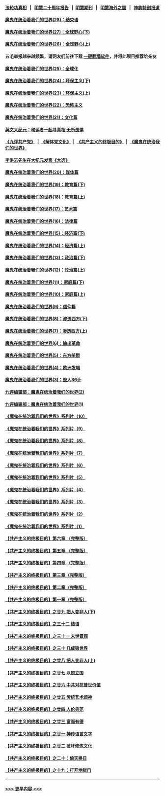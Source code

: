 #### [法轮功真相](https://github.com/gfw-breaker/truth/blob/master/README.md?t=0) &nbsp;&nbsp;|&nbsp;&nbsp; [明慧二十周年报告](https://github.com/gfw-breaker/mh-reports/blob/master/README.md?t=0) &nbsp;&nbsp;|&nbsp;&nbsp;[明慧期刊](https://github.com/gfw-breaker/mh-qikan) &nbsp;&nbsp;|&nbsp;&nbsp; [明慧海外之窗](https://github.com/gfw-breaker/mh-news/blob/master/README.md?t=0) &nbsp;&nbsp;|&nbsp;&nbsp; [神韵特别报道](https://github.com/gfw-breaker/mh-news/blob/master/shenyun.md?t=0)
#### [魔鬼在统治着我们的世界(28)：结束语](../pages/nsc422/n10936246.md?t=07061551) 
#### [魔鬼在统治着我们的世界(27)：全球野心(下)](../pages/nsc422/n10928319.md?t=07061551) 
#### [魔鬼在统治着我们的世界(26)：全球野心(上)](../pages/nsc422/n10900318.md?t=07061551) 
#### 五毛举报越来越频繁，请网友们前往下载 [一键翻墙软件](https://github.com/gfw-breaker/ssr-accounts)，并将此项目推荐给亲友
#### [魔鬼在统治着我们的世界(25)：全球化](../pages/nsc422/n10788205.md?t=07061551) 
#### [魔鬼在统治着我们的世界(24)：环保主义(下)](../pages/nsc422/n10695307.md?t=07061551) 
#### [魔鬼在统治着我们的世界(23)：环保主义(上)](../pages/nsc422/n10688613.md?t=07061551) 
#### [魔鬼在统治着我们的世界(22)：恐怖主义](../pages/nsc422/n10614727.md?t=07061551) 
#### [魔鬼在统治着我们的世界(21)：文化篇](../pages/nsc422/n10597706.md?t=07061551) 
#### [英文大纪元：和读者一起寻真相 无所畏惧](../pages/nsc422/n12542027.md?t=07061551) 
#### [《九评共产党》](https://github.com/begood0513/9ping.md/blob/master/README.md) &nbsp;|&nbsp; [《解体党文化》](../../../../jtdwh.md/blob/master/README.md)  &nbsp;|&nbsp; [《共产主义的终极目的》](../../../../gczydzjmd.md/blob/master/README.md) &nbsp;|&nbsp; [《魔鬼在统治我们的世界》](../../../../mgztzwmdsj.md/blob/master/README.md) 
#### [李洪志先生在大纪元发表《大选》](../pages/nsc422/n12534746.md?t=07061551) 
#### [魔鬼在统治着我们的世界(20)：媒体篇](../pages/nsc422/n10586579.md?t=07061551) 
#### [魔鬼在统治着我们的世界(19)：教育篇(下)](../pages/nsc422/n10564808.md?t=07061551) 
#### [魔鬼在统治着我们的世界(18)：教育篇(上)](../pages/nsc422/n10526970.md?t=07061551) 
#### [魔鬼在统治着我们的世界(17)：艺术篇](../pages/nsc422/n10499093.md?t=07061551) 
#### [魔鬼在统治着我们的世界(16)：法律篇](../pages/nsc422/n10485969.md?t=07061551) 
#### [魔鬼在统治着我们的世界(15)：经济篇(下)](../pages/nsc422/n10469975.md?t=07061551) 
#### [魔鬼在统治着我们的世界(14)：经济篇(上)](../pages/nsc422/n10457370.md?t=07061551) 
#### [魔鬼在统治着我们的世界(13)：政治篇(下)](../pages/nsc422/n10448270.md?t=07061551) 
#### [魔鬼在统治着我们的世界(12)：政治篇(上)](../pages/nsc422/n10444576.md?t=07061551) 
#### [魔鬼在统治着我们的世界(11)：家庭篇(下)](../pages/nsc422/n10440961.md?t=07061551) 
#### [魔鬼在统治着我们的世界(10)：家庭篇(上)](../pages/nsc422/n10435448.md?t=07061551) 
#### [魔鬼在统治着我们的世界(9)：信仰篇](../pages/nsc422/n10432159.md?t=07061551) 
#### [魔鬼在统治着我们的世界(8)：渗透西方(下)](../pages/nsc422/n10429603.md?t=07061551) 
#### [魔鬼在统治着我们的世界(7)：渗透西方(上)](../pages/nsc422/n10426013.md?t=07061551) 
#### [魔鬼在统治着我们的世界(6)：输出革命](../pages/nsc422/n10421536.md?t=07061551) 
#### [魔鬼在统治着我们的世界(5)：东方杀戮](../pages/nsc422/n10417707.md?t=07061551) 
#### [魔鬼在统治着我们的世界(4)：欧洲发端](../pages/nsc422/n10414890.md?t=07061551) 
#### [魔鬼在统治着我们的世界(3)：毁人36计](../pages/nsc422/n10411583.md?t=07061551) 
#### [九评编辑部：魔鬼在统治着我们的世界(2)](../pages/nsc422/n10410036.md?t=07061551) 
#### [九评编辑部：魔鬼在统治着我们的世界(1)](../pages/nsc422/n10406825.md?t=07061551) 
#### [《魔鬼在统治着我们的世界》系列片（10）](../pages/nsc422/n12292670.md?t=07061551) 
#### [《魔鬼在统治着我们的世界》系列片（9）](../pages/nsc422/n12290859.md?t=07061551) 
#### [《魔鬼在统治着我们的世界》系列片（8）](../pages/nsc422/n12287445.md?t=07061551) 
#### [《魔鬼在统治着我们的世界》系列片（7）](../pages/nsc422/n12283425.md?t=07061551) 
#### [《魔鬼在统治着我们的世界》系列片（6）](../pages/nsc422/n12282314.md?t=07061551) 
#### [《魔鬼在统治着我们的世界》系列片（5）](../pages/nsc422/n12281419.md?t=07061551) 
#### [《魔鬼在统治着我们的世界》系列片（4）](../pages/nsc422/n12274024.md?t=07061551) 
#### [《魔鬼在统治着我们的世界》系列片（3）](../pages/nsc422/n12271322.md?t=07061551) 
#### [《魔鬼在统治着我们的世界》系列片（2）](../pages/nsc422/n12269049.md?t=07061551) 
#### [《魔鬼在统治着我们的世界》系列片（1）](../pages/nsc422/n12267575.md?t=07061551) 
#### [【共产主义的终极目的】第六章 （完整版）](../pages/nsc422/n11428913.md?t=07061551) 
#### [【共产主义的终极目的】第五章 （完整版）](../pages/nsc422/n11428912.md?t=07061551) 
#### [【共产主义的终极目的】第四章 （完整版）](../pages/nsc422/n11428907.md?t=07061551) 
#### [【共产主义的终极目的】第三章（完整版）](../pages/nsc422/n11428848.md?t=07061551) 
#### [【共产主义的终极目的】第二章（完整版）](../pages/nsc422/n11428831.md?t=07061551) 
#### [【共产主义的终极目的】第一章（完整版）](../pages/nsc422/n11417651.md?t=07061551) 
#### [【共产主义的终极目的】之廿九 把人变非人(下)](../pages/nsc422/n11344140.md?t=07061551) 
#### [【共产主义的终极目的】之三十二 结语](../pages/nsc422/n11360535.md?t=07061551) 
#### [【共产主义的终极目的】之三十一 末世景观](../pages/nsc422/n11351129.md?t=07061551) 
#### [【共产主义的终极目的】之三十 几成狼世界](../pages/nsc422/n11348280.md?t=07061551) 
#### [【共产主义的终极目的】之廿八 把人变非人(上)](../pages/nsc422/n11340492.md?t=07061551) 
#### [【共产主义的终极目的】之廿七 以恨立国](../pages/nsc422/n11336944.md?t=07061551) 
#### [【共产主义的终极目的】之廿六 中共对抗普世价值](../pages/nsc422/n11324785.md?t=07061551) 
#### [【共产主义的终极目的】之廿五 传统艺术颂神](../pages/nsc422/n11296396.md?t=07061551) 
#### [【共产主义的终极目的】之廿四 人伦典范](../pages/nsc422/n11296397.md?t=07061551) 
#### [【共产主义的终极目的】之廿三 富而有德](../pages/nsc422/n11283598.md?t=07061551) 
#### [【共产主义的终极目的】之廿一 神传语言文字](../pages/nsc422/n11263265.md?t=07061551) 
#### [【共产主义的终极目的】之廿二 破坏修炼文化](../pages/nsc422/n11245728.md?t=07061551) 
#### [【共产主义的终极目的】之二十：偷天换日](../pages/nsc422/n11238846.md?t=07061551) 
#### [【共产主义的终极目的】之十九：打开地狱门](../pages/nsc422/n11206376.md?t=07061551) 

----
#### [ >>> 更早内容 <<< ](../indexes/nsc422-earlier.md)

